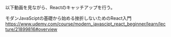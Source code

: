 以下動画を見ながら、Reactのキャッチアップを行う。  
  
モダンJavaSciptの基礎から始める挫折しないためのReact入門  
https://www.udemy.com/course/modern_javascipt_react_beginner/learn/lecture/21899816#overview

